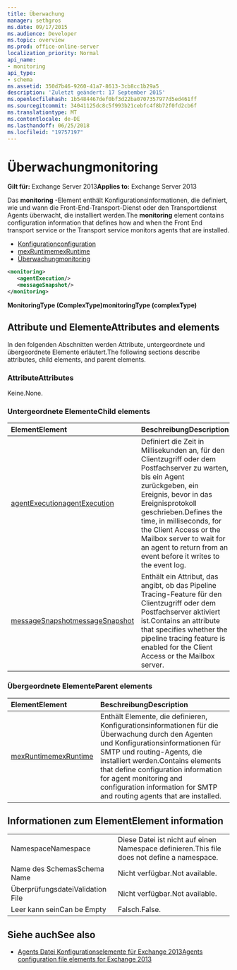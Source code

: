 ```yaml
---
title: Überwachung
manager: sethgros
ms.date: 09/17/2015
ms.audience: Developer
ms.topic: overview
ms.prod: office-online-server
localization_priority: Normal
api_name:
- monitoring
api_type:
- schema
ms.assetid: 350d7b46-9260-41a7-8613-3cb8cc1b29a5
description: 'Zuletzt geändert: 17 September 2015'
ms.openlocfilehash: 1b5484467def0bf3d22ba0707357977d5ed461ff
ms.sourcegitcommit: 34041125dc8c5f993b21cebfc4f8b72f0fd2cb6f
ms.translationtype: MT
ms.contentlocale: de-DE
ms.lasthandoff: 06/25/2018
ms.locfileid: "19757197"
---
```

# <a name="monitoring"></a><span data-ttu-id="bb4ef-103">Überwachung</span><span class="sxs-lookup"><span data-stu-id="bb4ef-103">monitoring</span></span>
  
<span data-ttu-id="bb4ef-104">**Gilt für:** Exchange Server 2013</span><span class="sxs-lookup"><span data-stu-id="bb4ef-104">**Applies to:** Exchange Server 2013</span></span>
  
<span data-ttu-id="bb4ef-105">Das **monitoring** -Element enthält Konfigurationsinformationen, die definiert, wie und wann die Front-End-Transport-Dienst oder den Transportdienst Agents überwacht, die installiert werden.</span><span class="sxs-lookup"><span data-stu-id="bb4ef-105">The **monitoring** element contains configuration information that defines how and when the Front End transport service or the Transport service monitors agents that are installed.</span></span> 
  
- [<span data-ttu-id="bb4ef-106">Konfiguration</span><span class="sxs-lookup"><span data-stu-id="bb4ef-106">configuration</span></span>](configuration.md)  
- [<span data-ttu-id="bb4ef-107">mexRuntime</span><span class="sxs-lookup"><span data-stu-id="bb4ef-107">mexRuntime</span></span>](mexruntime.md)  
- [<span data-ttu-id="bb4ef-108">Überwachung</span><span class="sxs-lookup"><span data-stu-id="bb4ef-108">monitoring</span></span>](monitoring.md)
  
```XML
<monitoring>
   <agentExecution/>
   <messageSnapshot/>
</monitoring>
```

<span data-ttu-id="bb4ef-109">**MonitoringType (ComplexType)**</span><span class="sxs-lookup"><span data-stu-id="bb4ef-109">**monitoringType (complexType)**</span></span>

## <a name="attributes-and-elements"></a><span data-ttu-id="bb4ef-110">Attribute und Elemente</span><span class="sxs-lookup"><span data-stu-id="bb4ef-110">Attributes and elements</span></span>

<span data-ttu-id="bb4ef-111">In den folgenden Abschnitten werden Attribute, untergeordnete und übergeordnete Elemente erläutert.</span><span class="sxs-lookup"><span data-stu-id="bb4ef-111">The following sections describe attributes, child elements, and parent elements.</span></span>
  
### <a name="attributes"></a><span data-ttu-id="bb4ef-112">Attribute</span><span class="sxs-lookup"><span data-stu-id="bb4ef-112">Attributes</span></span>

<span data-ttu-id="bb4ef-113">Keine.</span><span class="sxs-lookup"><span data-stu-id="bb4ef-113">None.</span></span>
  
### <a name="child-elements"></a><span data-ttu-id="bb4ef-114">Untergeordnete Elemente</span><span class="sxs-lookup"><span data-stu-id="bb4ef-114">Child elements</span></span>

|<span data-ttu-id="bb4ef-115">**Element**</span><span class="sxs-lookup"><span data-stu-id="bb4ef-115">**Element**</span></span>|<span data-ttu-id="bb4ef-116">**Beschreibung**</span><span class="sxs-lookup"><span data-stu-id="bb4ef-116">**Description**</span></span>|
|:-----|:-----|
|[<span data-ttu-id="bb4ef-117">agentExecution</span><span class="sxs-lookup"><span data-stu-id="bb4ef-117">agentExecution</span></span>](agentexecution.md) <br/> |<span data-ttu-id="bb4ef-118">Definiert die Zeit in Millisekunden an, für den Clientzugriff oder dem Postfachserver zu warten, bis ein Agent zurückgeben, ein Ereignis, bevor in das Ereignisprotokoll geschrieben.</span><span class="sxs-lookup"><span data-stu-id="bb4ef-118">Defines the time, in milliseconds, for the Client Access or the Mailbox server to wait for an agent to return from an event before it writes to the event log.</span></span>  <br/> |
|[<span data-ttu-id="bb4ef-119">messageSnapshot</span><span class="sxs-lookup"><span data-stu-id="bb4ef-119">messageSnapshot</span></span>](messagesnapshot.md) <br/> |<span data-ttu-id="bb4ef-120">Enthält ein Attribut, das angibt, ob das Pipeline Tracing-Feature für den Clientzugriff oder dem Postfachserver aktiviert ist.</span><span class="sxs-lookup"><span data-stu-id="bb4ef-120">Contains an attribute that specifies whether the pipeline tracing feature is enabled for the Client Access or the Mailbox server.</span></span>  <br/> |
   
### <a name="parent-elements"></a><span data-ttu-id="bb4ef-121">Übergeordnete Elemente</span><span class="sxs-lookup"><span data-stu-id="bb4ef-121">Parent elements</span></span>

|<span data-ttu-id="bb4ef-122">**Element**</span><span class="sxs-lookup"><span data-stu-id="bb4ef-122">**Element**</span></span>|<span data-ttu-id="bb4ef-123">**Beschreibung**</span><span class="sxs-lookup"><span data-stu-id="bb4ef-123">**Description**</span></span>|
|:-----|:-----|
|[<span data-ttu-id="bb4ef-124">mexRuntime</span><span class="sxs-lookup"><span data-stu-id="bb4ef-124">mexRuntime</span></span>](mexruntime.md) <br/> |<span data-ttu-id="bb4ef-125">Enthält Elemente, die definieren, Konfigurationsinformationen für die Überwachung durch den Agenten und Konfigurationsinformationen für SMTP und routing-Agents, die installiert werden.</span><span class="sxs-lookup"><span data-stu-id="bb4ef-125">Contains elements that define configuration information for agent monitoring and configuration information for SMTP and routing agents that are installed.</span></span>  <br/> |
   
## <a name="element-information"></a><span data-ttu-id="bb4ef-126">Informationen zum Element</span><span class="sxs-lookup"><span data-stu-id="bb4ef-126">Element information</span></span>

|||
|:-----|:-----|
|<span data-ttu-id="bb4ef-127">Namespace</span><span class="sxs-lookup"><span data-stu-id="bb4ef-127">Namespace</span></span>  <br/> |<span data-ttu-id="bb4ef-128">Diese Datei ist nicht auf einen Namespace definieren.</span><span class="sxs-lookup"><span data-stu-id="bb4ef-128">This file does not define a namespace.</span></span>  <br/> |
|<span data-ttu-id="bb4ef-129">Name des Schemas</span><span class="sxs-lookup"><span data-stu-id="bb4ef-129">Schema Name</span></span>  <br/> |<span data-ttu-id="bb4ef-130">Nicht verfügbar.</span><span class="sxs-lookup"><span data-stu-id="bb4ef-130">Not available.</span></span>  <br/> |
|<span data-ttu-id="bb4ef-131">Überprüfungsdatei</span><span class="sxs-lookup"><span data-stu-id="bb4ef-131">Validation File</span></span>  <br/> |<span data-ttu-id="bb4ef-132">Nicht verfügbar.</span><span class="sxs-lookup"><span data-stu-id="bb4ef-132">Not available.</span></span>  <br/> |
|<span data-ttu-id="bb4ef-133">Leer kann sein</span><span class="sxs-lookup"><span data-stu-id="bb4ef-133">Can be Empty</span></span>  <br/> |<span data-ttu-id="bb4ef-134">Falsch.</span><span class="sxs-lookup"><span data-stu-id="bb4ef-134">False.</span></span>  <br/> |
   
## <a name="see-also"></a><span data-ttu-id="bb4ef-135">Siehe auch</span><span class="sxs-lookup"><span data-stu-id="bb4ef-135">See also</span></span>

- [<span data-ttu-id="bb4ef-136">Agents Datei Konfigurationselemente für Exchange 2013</span><span class="sxs-lookup"><span data-stu-id="bb4ef-136">Agents configuration file elements for Exchange 2013</span></span>](agents-configuration-file-elements-for-exchange-2013.md)

